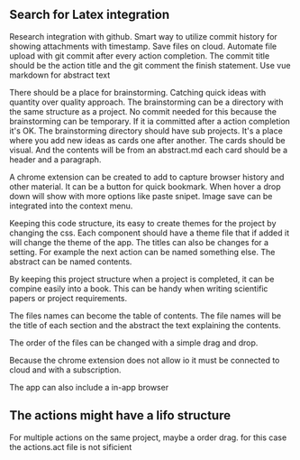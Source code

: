 
## Search for Latex integration


Research integration with github. Smart way to utilize commit history for showing attachments with timestamp. Save files on cloud. Automate file upload with git commit after every action completion. The commit title should be the action title and the git comment the finish statement. Use vue markdown for abstract text

There should be a place for brainstorming. Catching quick ideas with quantity over quality approach. The brainstorming can be a directory with the same structure as a project. No commit needed for this because the brainstorming can be temporary. If it ia committed after a action completion it's OK. The brainstorming directory should have sub projects. It's a place where you add new ideas as cards one after another. The cards should be visual. And the contents will be from an abstract.md each card should be a header and a paragraph.

A chrome extension can be created to add to capture browser history and other material. It can be a button for quick bookmark. When hover a drop down will show with more options like paste snipet. Image save can be integrated into the context menu.

Keeping this code structure, its easy to create themes for the project by changing the css. Each component should have a theme file that if added it will change the theme of the app. The titles can also be changes for a setting. For example the next action can be named something else. The abstract can be named contents.

By keeping this project structure when a project is completed, it can be compine easily into a book. This can be handy when writing scientific papers or project requirements.

The files names can become the table of contents. The file names will be the title of each section and the abstract the text explaining the contents.

The order of the files can be changed with a simple drag and drop.

Because the chrome extension does not allow io it must be connected to cloud and with a subscription.

The app can also include a in-app browser

## The actions might have a lifo structure
For multiple actions on the same project, maybe a order drag. for this case the actions.act file is not sificient
